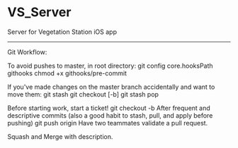 # VS_Server

Server for Vegetation Station iOS app

---

Git Workflow:

To avoid pushes to master, in root directory:
git config core.hooksPath githooks
chmod +x githooks/pre-commit

If you've made changes on the master branch accidentally and want to move them:
git stash
git checkout [-b] <newOrExistingBranch>
git stash pop

Before starting work, start a ticket!
git checkout -b <newOrExistingBranch>
After frequent and descriptive commits (also a good habit to stash, pull, and apply before pushing)
git push origin <newOrExistingBranch>
Have two teammates validate a pull request.

Squash and Merge with description.
